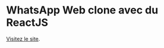 # WhatsApp Web clone avec du ReactJS

[Visitez le site](https://ngamcode96.github.io/whatsapp-clone/).
